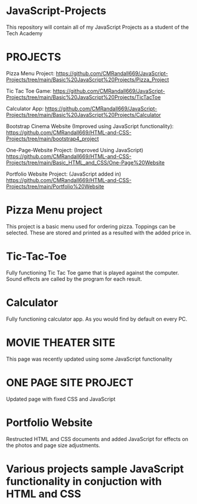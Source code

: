 # JavaScript-Projects
This repository will contain all of my JavaScript Projects as a student of the Tech Academy

# PROJECTS
Pizza Menu Project: 
https://github.com/CMRandall669/JavaScript-Projects/tree/main/Basic%20JavaScript%20Projects/Pizza_Project

Tic Tac Toe Game:
https://github.com/CMRandall669/JavaScript-Projects/tree/main/Basic%20JavaScript%20Projects/TicTacToe

Calculator App:
https://github.com/CMRandall669/JavaScript-Projects/tree/main/Basic%20JavaScript%20Projects/Calculator

Bootstrap Cinema Website (Improved using JavaScript functionality):
https://github.com/CMRandall669/HTML-and-CSS-Projects/tree/main/bootstrap4_project

One-Page-Website Project: (Improved Using JavaScript)
https://github.com/CMRandall669/HTML-and-CSS-Projects/tree/main/Basic_HTML_and_CSS/One-Page%20Website

Portfolio Website Project: (JavaScript added in)
https://github.com/CMRandall669/HTML-and-CSS-Projects/tree/main/Portfolio%20Website

# Pizza Menu project
This project is a basic menu used for ordering pizza. Toppings can be selected. These are stored and printed as a resulted with the added price in.

# Tic-Tac-Toe
Fully functioning Tic Tac Toe game that is played against the computer. Sound effects are called by the program for each result.

# Calculator
Fully functioning calculator app. As you would find by default on every PC.

# MOVIE THEATER SITE
This page was recently updated using some JavaScript functionality

# ONE PAGE SITE PROJECT
Updated page with fixed CSS and JavaScript 

# Portfolio Website
Restructed HTML and CSS documents and added JavaScript for effects on the photos and page size adjustments.

# Various projects sample JavaScript functionality in conjuction with HTML and CSS
